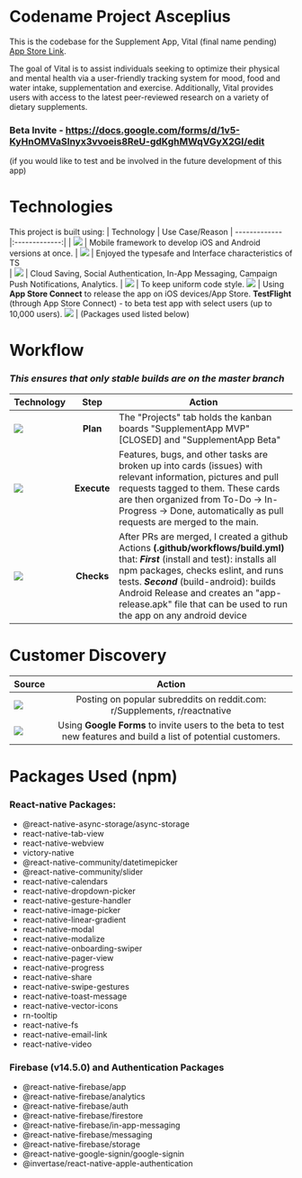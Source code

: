 # Codename Project Asceplius
This is the codebase for the Supplement App, Vital (final name pending) [App Store Link](https://apps.apple.com/us/app/supplementapp/id1612971376). 

The goal of Vital is to assist individuals seeking to optimize their physical and mental health via a user-friendly tracking system for mood, food and water intake, supplementation and exercise. Additionally, Vital provides users with access to the latest peer-reviewed research on a variety of dietary supplements.
### Beta Invite - https://docs.google.com/forms/d/1v5-KyHnOMVaSlnyx3vvoeis8ReU-gdKghMWqVGyX2GI/edit
(if you would like to test and be involved in the future development of this app)

# Technologies
This project is built using:
| Technology        | Use Case/Reason
| ------------- |:-------------:|
| <img src="https://img.shields.io/badge/React_Native-20232A?style=for-the-badge&logo=react&logoColor=61DAFB" />      | Mobile framework to develop iOS and Android versions at once.
| <img src="https://img.shields.io/badge/TypeScript-007ACC?style=for-the-badge&logo=typescript&logoColor=white" />      | Enjoyed the typesafe and Interface characteristics of TS     
| <img src="https://img.shields.io/badge/firebase-ffca28?style=for-the-badge&logo=firebase&logoColor=black" /> | Cloud Saving, Social Authentication, In-App Messaging, Campaign Push Notifications, Analytics.       |
<img src="https://img.shields.io/badge/eslint-3A33D1?style=for-the-badge&logo=eslint&logoColor=white" /> | To keep uniform code style.
<img src="https://img.shields.io/badge/App_Store-0D96F6?style=for-the-badge&logo=app-store&logoColor=white" /> | Using **App Store Connect** to release the app on iOS devices/App Store. **TestFlight** (through App Store Connect) - to beta test app with select users (up to 10,000 users).
<img src="https://img.shields.io/badge/npm-CB3837?style=for-the-badge&logo=npm&logoColor=white" /> | (Packages used listed below)

# Workflow
### **_This ensures that only stable builds are on the master branch_**

| Technology       | Step           | Action |
| ------------- |:-------------:|------------- |
| <img src="https://img.shields.io/badge/GitHub-100000?style=for-the-badge&logo=github&logoColor=white" /> | **Plan** | The "Projects" tab holds the kanban boards "SupplementApp MVP" [CLOSED] and "SupplementApp Beta" |
| <img src="https://img.shields.io/badge/GitHub-100000?style=for-the-badge&logo=github&logoColor=white" /> | **Execute** | Features, bugs, and other tasks are broken up into cards (issues) with relevant information, pictures and pull requests tagged to them. These cards are then organized from To-Do -> In-Progress -> Done, automatically as pull requests are merged to the main. |
| <img src="https://img.shields.io/badge/GitHub_Actions-2088FF?style=for-the-badge&logo=github-actions&logoColor=white" /> | **Checks** | After PRs are merged, I created a github Actions **(.github/workflows/build.yml)** that: ***First*** (install and test): installs all npm packages, checks eslint, and runs tests. ***Second*** (build-android): builds Android Release and creates an "app-release.apk" file that can be used to run the app on any android device |

# Customer Discovery

| Source        | Action           |
| ------------- |:-------------:|
| <img src="https://img.shields.io/badge/Reddit-FF4500?style=for-the-badge&logo=reddit&logoColor=white" /> | Posting on popular subreddits on reddit.com: r/Supplements, r/reactnative |
| <img src="https://img.shields.io/badge/Google%20Sheets-34A853?style=for-the-badge&logo=google-sheets&logoColor=white" /> | Using **Google Forms** to invite users to the beta to test new features and build a list of potential customers. |

# Packages Used (npm)
### React-native Packages:
* @react-native-async-storage/async-storage
* react-native-tab-view
* react-native-webview
* victory-native
* @react-native-community/datetimepicker
* @react-native-community/slider
* react-native-calendars
* react-native-dropdown-picker
* react-native-gesture-handler
* react-native-image-picker
* react-native-linear-gradient
* react-native-modal
* react-native-modalize
* react-native-onboarding-swiper
* react-native-pager-view
* react-native-progress
* react-native-share
* react-native-swipe-gestures
* react-native-toast-message
* react-native-vector-icons
* rn-tooltip
* react-native-fs
* react-native-email-link
* react-native-video

### Firebase (v14.5.0) and Authentication Packages
* @react-native-firebase/app
* @react-native-firebase/analytics
* @react-native-firebase/auth
* @react-native-firebase/firestore
* @react-native-firebase/in-app-messaging
* @react-native-firebase/messaging
* @react-native-firebase/storage
* @react-native-google-signin/google-signin
* @invertase/react-native-apple-authentication
